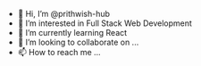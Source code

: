 - 👋 Hi, I’m @prithwish-hub
- 👀 I’m interested in Full Stack Web Development
- 🌱 I’m currently learning React
- 💞️ I’m looking to collaborate on ...
- 📫 How to reach me ...

<!---
prithwish-hub/prithwish-hub is a ✨ special ✨ repository because its `README.md` (this file) appears on your GitHub profile.
You can click the Preview link to take a look at your changes.
--->
